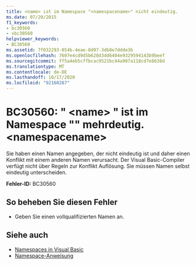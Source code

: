 ```yaml
---
title: <name> ist im Namespace "<namespacename>" nicht eindeutig.
ms.date: 07/20/2015
f1_keywords:
- bc30560
- vbc30560
helpviewer_keywords:
- BC30560
ms.assetid: 7f032293-054b-4eae-8d97-3db8e7ddde3b
ms.openlocfilehash: 7607e4cd9d5b628d3dd6404e9329594143b9beef
ms.sourcegitcommit: ff5a4eb5cffbcac9521bc44a907a118cd7e8638d
ms.translationtype: MT
ms.contentlocale: de-DE
ms.lasthandoff: 10/17/2020
ms.locfileid: "92160287"
---
```

# <a name="bc30560-name-is-ambiguous-in-the-namespace-namespacename"></a>BC30560: " \<name> " ist im Namespace "" mehrdeutig. \<namespacename>

Sie haben einen Namen angegeben, der nicht eindeutig ist und daher einen Konflikt mit einem anderen Namen verursacht. Der Visual Basic-Compiler verfügt nicht über Regeln zur Konflikt Auflösung. Sie müssen Namen selbst eindeutig unterscheiden.

 **Fehler-ID:** BC30560

## <a name="to-correct-this-error"></a>So beheben Sie diesen Fehler

- Geben Sie einen vollqualifizierten Namen an.

## <a name="see-also"></a>Siehe auch

- [Namespaces in Visual Basic](../../programming-guide/program-structure/namespaces.md)
- [Namespace-Anweisung](../statements/namespace-statement.md)
